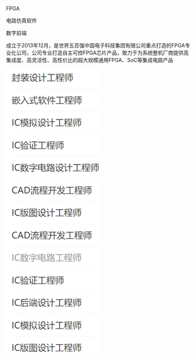 FPGA

电路仿真软件

数字前端

成立于2013年12月，是世界五百强中国电子科技集团有限公司重点打造的FPGA专业化公司，公司专业打造自主可控FPGA芯片产品，致力于为系统整机厂商提供高集成度、高灵活性、高性价比的超大规模通用FPGA、SoC等集成电路产品

![](docs/EDA/EDA企业/公司/attachments/无锡中微亿芯有限公司/869c9926e14148239cb98828ae69d001_MD5.png)